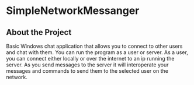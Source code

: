 # SimpleNetworkMessanger

## About the Project
Basic Windows chat application that allows you to connect to other users and chat with them. You can run the program as a user or server. As a user, you can connect either locally or over the internet to an ip running the server. As you send messages to the server it will interoperate your messages and commands to send them to the selected user on the network.
